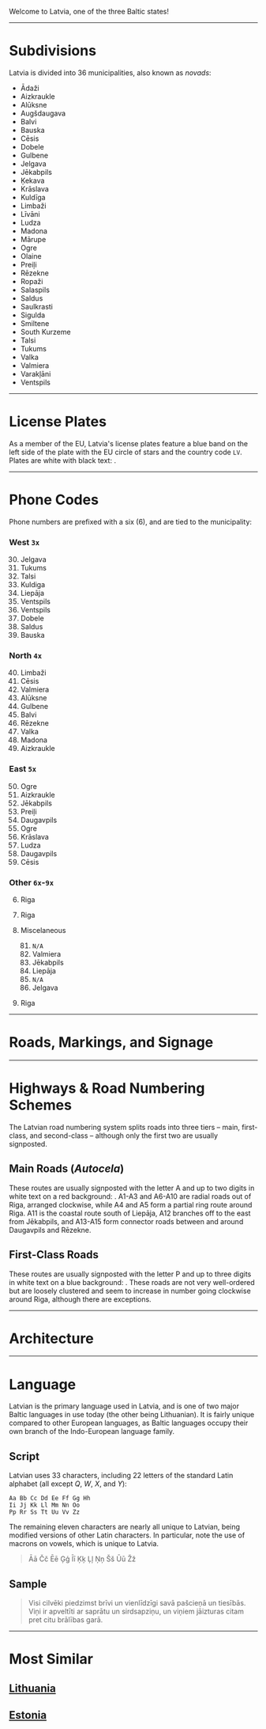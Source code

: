 Welcome to Latvia, one of the three Baltic states!

---

# Subdivisions

Latvia is divided into 36 municipalities, also known as _novads_:

- Ādaži
- Aizkraukle
- Alūksne
- Augšdaugava
- Balvi
- Bauska
- Cēsis
- Dobele
- Gulbene
- Jelgava
- Jēkabpils
- Ķekava
- Krāslava
- Kuldīga
- Limbaži
- Līvāni
- Ludza
- Madona
- Mārupe
- Ogre
- Olaine
- Preiļi
- Rēzekne
- Ropaži
- Salaspils
- Saldus
- Saulkrasti
- Sigulda
- Smiltene
- South Kurzeme
- Talsi
- Tukums
- Valka
- Valmiera
- Varakļāni
- Ventspils

<CountryMap code="LVA" scale="6400" level="2" />

---

# License Plates

As a member of the EU, Latvia's license plates feature a blue band on the left side of the plate with the EU circle of stars and the country code `LV`. Plates are white with black text: <LicensePlate style="eu" code="LV" format="AB-1234"/>.

---

# Phone Codes

Phone numbers are prefixed with a six (6), and are tied to the municipality:

### West `3x`

30. Jelgava
31. Tukums
32. Talsi
33. Kuldiga
34. Liepāja
35. Ventspils
36. Ventspils
37. Dobele
38. Saldus
39. Bauska

### North `4x`

40. Limbaži
41. Cēsis
42. Valmiera
43. Alūksne
44. Gulbene
45. Balvi
46. Rēzekne
47. Valka
48. Madona
49. Aizkraukle

### East `5x`

50. Ogre
51. Aizkraukle
52. Jēkabpils
53. Preiļi
54. Daugavpils
55. Ogre
56. Krāslava
57. Ludza
58. Daugavpils
59. Cēsis

### Other `6x`-`9x`

6. Riga
7. Riga
8. Miscelaneous

   81. `N/A`
   82. Valmiera
   83. Jēkabpils
   84. Liepāja
   85. `N/A`
   86. Jelgava

9. Riga

---

# Roads, Markings, and Signage

---

# Highways & Road Numbering Schemes

The Latvian road numbering system splits roads into three tiers – main, first-class, and second-class – although only the first two are usually signposted.

## Main Roads (_Autocela_)

These routes are usually signposted with the letter A and up to two digits in white text on a red background: <RoadNumber num="A12" bgColor="red" />. A1-A3 and A6-A10 are radial roads out of Riga, arranged clockwise, while A4 and A5 form a partial ring route around Riga. A11 is the coastal route south of Liepāja, A12 branches off to the east from Jēkabpils, and A13-A15 form connector roads between and around Daugavpils and Rēzekne.

## First-Class Roads

These routes are usually signposted with the letter P and up to three digits in white text on a blue background: <RoadNumber num="P123" bgColor="dodgerblue" />. These roads are not very well-ordered but are loosely clustered and seem to increase in number going clockwise around Riga, although there are exceptions.

---

# Architecture

---

# Language

Latvian is the primary language used in Latvia, and is one of two major Baltic languages in use today (the other being Lithuanian). It is fairly unique compared to other European languages, as Baltic languages occupy their own branch of the Indo-European language family.

## Script

Latvian uses 33 characters, including 22 letters of the standard Latin alphabet (all except _Q_, _W_, _X_, and _Y_):

```
Aa Bb Cc Dd Ee Ff Gg Hh
Ii Jj Kk Ll Mm Nn Oo
Pp Rr Ss Tt Uu Vv Zz
```

The remaining eleven characters are nearly all unique to Latvian, being modified versions of other Latin characters. In particular, note the use of macrons on vowels, which is unique to Latvia.

> Āā Čč Ēē Ģģ Īī Ķķ Ļļ Ņņ Šš Ūū Žž

## Sample

> Visi cilvēki piedzimst brīvi un vienlīdzīgi savā pašcieņā un tiesībās. Viņi ir apveltīti ar saprātu un sirdsapziņu, un viņiem jāizturas citam pret citu brālības garā.

---

# Most Similar

## [Lithuania](/countries/LTU)

## [Estonia](/countries/EST)
